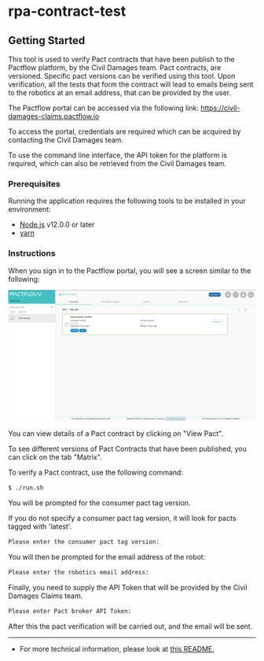 # rpa-contract-test

## Getting Started
This tool is used to verify Pact contracts that have been publish to the Pactflow platform, by the Civil Damages team. Pact contracts, are versioned. Specific pact versions can be verified using this tool. Upon verification, all the tests that form the contract will lead to emails being sent to the robotics at an email address, that can be provided by the user.

The Pactflow portal can be accessed via the following link: https://civil-damages-claims.pactflow.io

To access the portal, credentials are required which can be acquired by contacting the Civil Damages team.

To use the command line interface, the API token for the platform is required, which can also be retrieved from the Civil Damages team.
### Prerequisites

Running the application requires the following tools to be installed in your environment:

  * [Node.js](https://nodejs.org/) v12.0.0 or later
  * [yarn](https://yarnpkg.com/)

### Instructions
When you sign in to the Pactflow portal, you will see a screen similar to the following:

![The pact portal after sign in.](img/pact_portal.png)

You can view details of a Pact contract by clicking on "View Pact".

To see different versions of Pact Contracts that have been published, you can click on the tab "Matrix".

To verify a Pact contract, use the following command:

```bash
$ ./run.sh
```
You will be prompted for the consumer pact tag version.

If you do not specify a consumer pact tag version, it will look for pacts tagged with 'latest'.
```bash
Please enter the consumer pact tag version:

```


You will then be prompted for the email address of the robot:
```bash
Please enter the robotics email address:

```
Finally, you need to supply the API Token that will be provided by the Civil Damages Claims team.
```bash
Please enter Pact broker API Token:

```

After this the pact verification will be carried out, and the email will be sent.

---
* For more technical information, please look at [this README.](./READMEDEVS.md)

